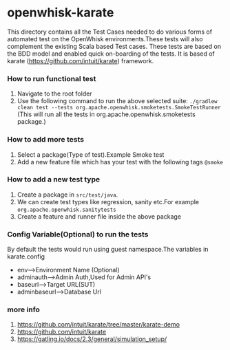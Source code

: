 <!--
#
# Licensed to the Apache Software Foundation (ASF) under one or more
# contributor license agreements.  See the NOTICE file distributed with
# this work for additional information regarding copyright ownership.
# The ASF licenses this file to You under the Apache License, Version 2.0
# (the "License"); you may not use this file except in compliance with
# the License.  You may obtain a copy of the License at
#
#     http://www.apache.org/licenses/LICENSE-2.0
#
# Unless required by applicable law or agreed to in writing, software
# distributed under the License is distributed on an "AS IS" BASIS,
# WITHOUT WARRANTIES OR CONDITIONS OF ANY KIND, either express or implied.
# See the License for the specific language governing permissions and
# limitations under the License.
#
-->
# openwhisk-karate
This directory contains all the Test Cases needed to do various forms of automated test on the OpenWhisk environments.These tests will also complement the existing Scala based Test cases.
These tests are based on the BDD model and enabled quick on-boarding of the tests.
It is based of karate (https://github.com/intuit/karate) framework.


### How to run functional test
1. Navigate to the root folder
2. Use the following command to run the above selected suite: `./gradlew clean test --tests org.apache.openwhisk.smoketests.SmokeTestRunner` (This will run all the tests in org.apache.openwhisk.smoketests package.)

### How to add more tests
1. Select a package(Type of test).Example Smoke test
2. Add a new feature file which has your test with the following tags `@smoke`

### How to add a new test type
1. Create a package in `src/test/java`.
2. We can create test types like regression, sanity etc.For example `org.apache.openwhisk.sanitytests`
3. Create a feature and runner file inside the above package


### Config Variable(Optional) to run the tests
By default the tests would run using guest namespace.The variables in karate.config

* env-->Environment Name (Optional)
* adminauth-->Admin Auth,Used for Admin API's
* baseurl-->Target URL(SUT)
* adminbaseurl-->Database Url



### more info
1. https://github.com/intuit/karate/tree/master/karate-demo
2. https://github.com/intuit/karate
3. https://gatling.io/docs/2.3/general/simulation_setup/
